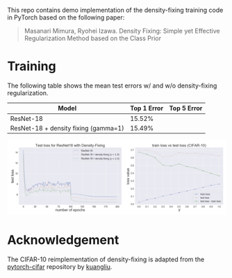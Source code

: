 This repo contains demo implementation of the density-fixing training code in PyTorch based on the following paper:
> Masanari Mimura, Ryohei Izawa. Density Fixing: Simple yet Effective Regularization Method based on the Class Prior

# Training

The following table shows the mean test errors w/ and w/o density-fixing regularization.


| Model                                | Top 1 Error | Top 5 Error |
|--------------------------------------|-------------|-------------|
| ResNet-18                            | 15.52%      |             |
| ResNet-18 + density fixing (gamma=1) | 15.49%      |             |

![fig:supervised_cifar10](figs/supervised_cifar10.png "Figure. Test error evolution for the best baseline model (ResNet-18) and density-fixing.")


# Acknowledgement
The CIFAR-10 reimplementation of density-fixing is adapted from the [pytorch-cifar](https://github.com/kuangliu/pytorch-cifar) repository by [kuangliu](https://github.com/kuangliu).